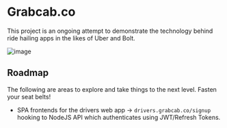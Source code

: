 # Grabcab.co

This project is an ongoing attempt to demonstrate the technology behind ride hailing apps in the likes of Uber and Bolt.

![image](https://github.com/rachow/grabcab/assets/12745192/b66885c8-26b0-4aab-af19-a923247845d8)

## Roadmap
The following are areas to explore and take things to the next level. Fasten your seat belts!

- SPA frontends for the drivers web app -> `drivers.grabcab.co/signup` hooking to NodeJS API which authenticates using JWT/Refresh Tokens.

